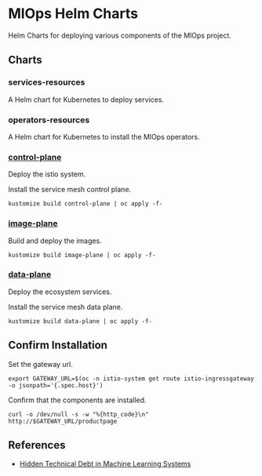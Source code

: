 # MlOps Helm Charts
Helm Charts for deploying various components of the MlOps project.

## Charts

### services-resources
A Helm chart for Kubernetes to deploy services.


### operators-resources
A Helm chart for Kubernetes to install the MlOps operators.


### [control-plane](./control-plane)
Deploy the istio system.

Install the service mesh control plane.
```console 
kustomize build control-plane | oc apply -f-
```

### [image-plane](./image-plane)
Build and deploy the images.
```console 
kustomize build image-plane | oc apply -f-
```

### [data-plane](./data-plane) 
Deploy the ecosystem services.

Install the service mesh data plane.
```console 
kustomize build data-plane | oc apply -f-
```

## Confirm Installation
Set the gateway url.
```console
export GATEWAY_URL=$(oc -n istio-system get route istio-ingressgateway -o jsonpath='{.spec.host}')
```

Confirm that the components are installed.
```console
curl -o /dev/null -s -w "%{http_code}\n" http://$GATEWAY_URL/productpage
```

## References

* [Hidden Technical Debt in Machine Learning Systems](https://papers.nips.cc/paper/2015/file/86df7dcfd896fcaf2674f757a2463eba-Paper.pdf)